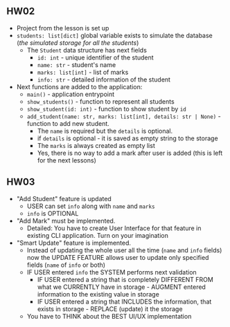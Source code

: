 ## HW02
- Project from the lesson is set up
- `students: list[dict]` global variable exists to simulate the database (_the simulated storage for all the students_)
  - The `Student` data structure has next fields
    - `id: int` - unique identifier of the student
    - `name: str` - student's name
    - `marks: list[int]` - list of marks
    - `info: str` - detailed information of the student
- Next functions are added to the application:
  - `main()` - application entrypoint
  - `show_students()` - function to represent all students
  - `show_student(id: int)` - function to show student by `id`
  - `add_student(name: str, marks: list[int], details: str | None)` - function to add new student.
    - The `name` is required but the `details` is optional.
    - if `details` is optional - it is saved as empty string to the storage
    - The `marks` is always created as empty list
    - Yes, there is no way to add a mark after user is added (this is left for the next lessons)


## HW03
- "Add Student" feature is updated
  - USER can set `info` along with `name` and `marks`
  - `info` is OPTIONAL
- "Add Mark" must be implemented.
  - Detailed: You have to create User Interface for that feature in existing CLI application. Turn on your imagination
- "Smart Update" feature is implemented.
  - Instead of updating the whole user all the time (`name` and `info` fields) now the UPDATE FEATURE allows user to update only specified fields (`name` of `info` or both)
  - IF USER entered `info` the SYSTEM performs next validation
    - IF USER entered a string that is completely DIFFERENT FROM what we CURRENTLY have in storage - AUGMENT entered information to the existing value in storage
    - IF USER entered a string that INCLUDES the information, that exists in storage - REPLACE (update) it the storage
  - You have to THINK about the BEST UI/UX implementation
